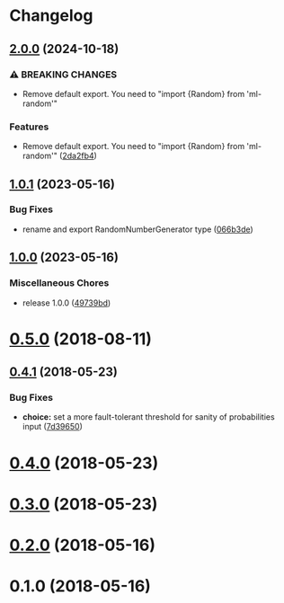 # Changelog

## [2.0.0](https://github.com/mljs/random/compare/v1.0.1...v2.0.0) (2024-10-18)

### ⚠ BREAKING CHANGES

- Remove default export. You need to "import {Random} from 'ml-random'"

### Features

- Remove default export. You need to "import {Random} from 'ml-random'" ([2da2fb4](https://github.com/mljs/random/commit/2da2fb498d04f14ba3c287540b5dc9e777a478d3))

## [1.0.1](https://github.com/mljs/random/compare/v1.0.0...v1.0.1) (2023-05-16)

### Bug Fixes

- rename and export RandomNumberGenerator type ([066b3de](https://github.com/mljs/random/commit/066b3dee1c64ca664fc679e30112a66656610e78))

## [1.0.0](https://github.com/mljs/random/compare/v0.5.0...v1.0.0) (2023-05-16)

### Miscellaneous Chores

- release 1.0.0 ([49739bd](https://github.com/mljs/random/commit/49739bdf08c3bb6fc7b83d04081a9fe3e8b83bba))

<a name="0.5.0"></a>

# [0.5.0](https://github.com/mljs/random/compare/v0.4.1...v0.5.0) (2018-08-11)

<a name="0.4.1"></a>

## [0.4.1](https://github.com/mljs/random/compare/v0.4.0...v0.4.1) (2018-05-23)

### Bug Fixes

- **choice:** set a more fault-tolerant threshold for sanity of probabilities input ([7d39650](https://github.com/mljs/random/commit/7d39650))

<a name="0.4.0"></a>

# [0.4.0](https://github.com/mljs/random/compare/v0.3.0...v0.4.0) (2018-05-23)

<a name="0.3.0"></a>

# [0.3.0](https://github.com/mljs/random/compare/v0.2.0...v0.3.0) (2018-05-23)

<a name="0.2.0"></a>

# [0.2.0](https://github.com/mljs/random/compare/v0.1.0...v0.2.0) (2018-05-16)

<a name="0.1.0"></a>

# 0.1.0 (2018-05-16)
